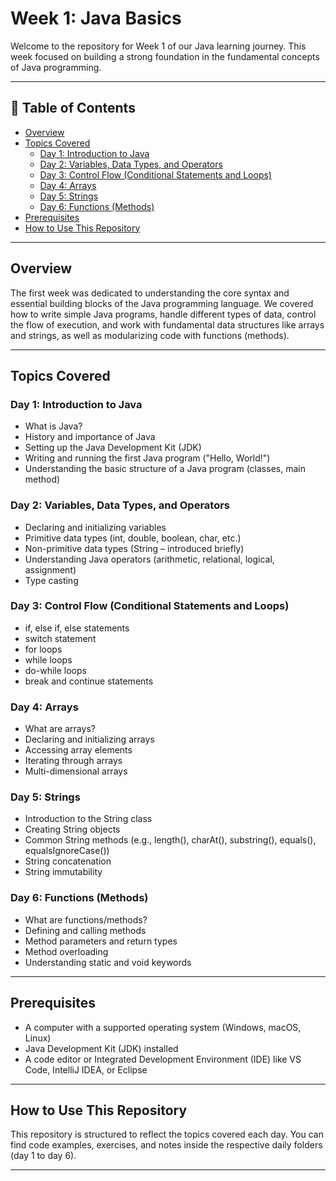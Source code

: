 # Week 1: Java Basics

Welcome to the repository for Week 1 of our Java learning journey. This week focused on building a strong foundation in the fundamental concepts of Java programming.

---

## 📑 Table of Contents

- [Overview](#overview)
- [Topics Covered](#topics-covered)
  - [Day 1: Introduction to Java](#day-1-introduction-to-java)
  - [Day 2: Variables, Data Types, and Operators](#day-2-variables-data-types-and-operators)
  - [Day 3: Control Flow (Conditional Statements and Loops)](#day-3-control-flow-conditional-statements-and-loops)
  - [Day 4: Arrays](#day-4-arrays)
  - [Day 5: Strings](#day-5-strings)
  - [Day 6: Functions (Methods)](#day-6-functions-methods)
- [Prerequisites](#prerequisites)
- [How to Use This Repository](#how-to-use-this-repository)

---

## Overview

The first week was dedicated to understanding the core syntax and essential building blocks of the Java programming language. We covered how to write simple Java programs, handle different types of data, control the flow of execution, and work with fundamental data structures like arrays and strings, as well as modularizing code with functions (methods).

---

## Topics Covered

### Day 1: Introduction to Java

- What is Java?
- History and importance of Java
- Setting up the Java Development Kit (JDK)
- Writing and running the first Java program ("Hello, World!")
- Understanding the basic structure of a Java program (classes, main method)

### Day 2: Variables, Data Types, and Operators

- Declaring and initializing variables
- Primitive data types (int, double, boolean, char, etc.)
- Non-primitive data types (String – introduced briefly)
- Understanding Java operators (arithmetic, relational, logical, assignment)
- Type casting

### Day 3: Control Flow (Conditional Statements and Loops)

- if, else if, else statements
- switch statement
- for loops
- while loops
- do-while loops
- break and continue statements

### Day 4: Arrays

- What are arrays?
- Declaring and initializing arrays
- Accessing array elements
- Iterating through arrays
- Multi-dimensional arrays

### Day 5: Strings

- Introduction to the String class
- Creating String objects
- Common String methods (e.g., length(), charAt(), substring(), equals(), equalsIgnoreCase())
- String concatenation
- String immutability

### Day 6: Functions (Methods)

- What are functions/methods?
- Defining and calling methods
- Method parameters and return types
- Method overloading
- Understanding static and void keywords

---

## Prerequisites

- A computer with a supported operating system (Windows, macOS, Linux)
- Java Development Kit (JDK) installed
- A code editor or Integrated Development Environment (IDE) like VS Code, IntelliJ IDEA, or Eclipse

---

## How to Use This Repository

This repository is structured to reflect the topics covered each day. You can find code examples, exercises, and notes inside the respective daily folders (day 1 to day 6).

---
